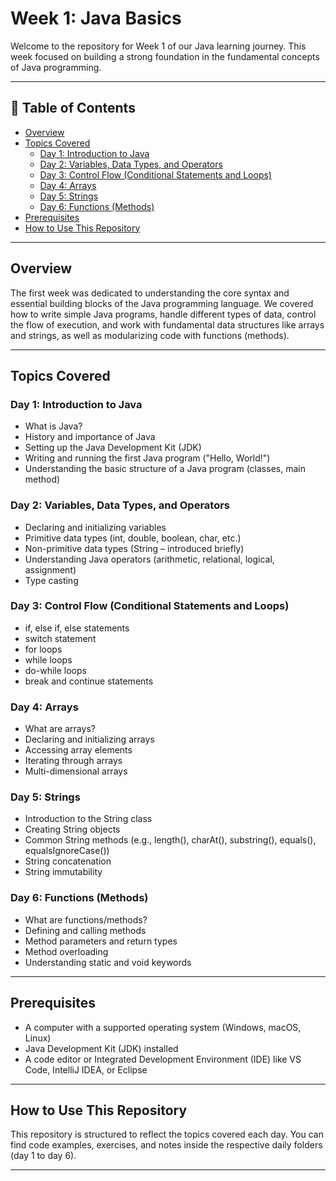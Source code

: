 # Week 1: Java Basics

Welcome to the repository for Week 1 of our Java learning journey. This week focused on building a strong foundation in the fundamental concepts of Java programming.

---

## 📑 Table of Contents

- [Overview](#overview)
- [Topics Covered](#topics-covered)
  - [Day 1: Introduction to Java](#day-1-introduction-to-java)
  - [Day 2: Variables, Data Types, and Operators](#day-2-variables-data-types-and-operators)
  - [Day 3: Control Flow (Conditional Statements and Loops)](#day-3-control-flow-conditional-statements-and-loops)
  - [Day 4: Arrays](#day-4-arrays)
  - [Day 5: Strings](#day-5-strings)
  - [Day 6: Functions (Methods)](#day-6-functions-methods)
- [Prerequisites](#prerequisites)
- [How to Use This Repository](#how-to-use-this-repository)

---

## Overview

The first week was dedicated to understanding the core syntax and essential building blocks of the Java programming language. We covered how to write simple Java programs, handle different types of data, control the flow of execution, and work with fundamental data structures like arrays and strings, as well as modularizing code with functions (methods).

---

## Topics Covered

### Day 1: Introduction to Java

- What is Java?
- History and importance of Java
- Setting up the Java Development Kit (JDK)
- Writing and running the first Java program ("Hello, World!")
- Understanding the basic structure of a Java program (classes, main method)

### Day 2: Variables, Data Types, and Operators

- Declaring and initializing variables
- Primitive data types (int, double, boolean, char, etc.)
- Non-primitive data types (String – introduced briefly)
- Understanding Java operators (arithmetic, relational, logical, assignment)
- Type casting

### Day 3: Control Flow (Conditional Statements and Loops)

- if, else if, else statements
- switch statement
- for loops
- while loops
- do-while loops
- break and continue statements

### Day 4: Arrays

- What are arrays?
- Declaring and initializing arrays
- Accessing array elements
- Iterating through arrays
- Multi-dimensional arrays

### Day 5: Strings

- Introduction to the String class
- Creating String objects
- Common String methods (e.g., length(), charAt(), substring(), equals(), equalsIgnoreCase())
- String concatenation
- String immutability

### Day 6: Functions (Methods)

- What are functions/methods?
- Defining and calling methods
- Method parameters and return types
- Method overloading
- Understanding static and void keywords

---

## Prerequisites

- A computer with a supported operating system (Windows, macOS, Linux)
- Java Development Kit (JDK) installed
- A code editor or Integrated Development Environment (IDE) like VS Code, IntelliJ IDEA, or Eclipse

---

## How to Use This Repository

This repository is structured to reflect the topics covered each day. You can find code examples, exercises, and notes inside the respective daily folders (day 1 to day 6).

---
